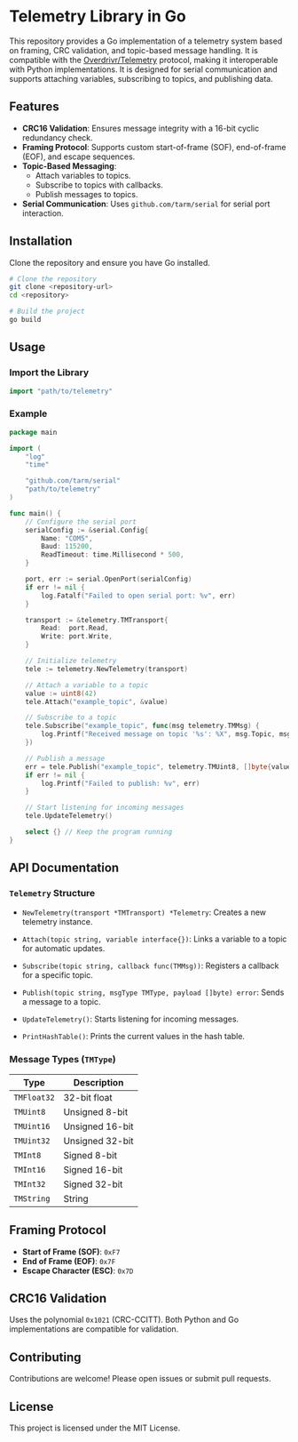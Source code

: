 # Telemetry Library in Go

This repository provides a Go implementation of a telemetry system based on framing, CRC validation, and topic-based message handling. It is compatible with the [Overdrivr/Telemetry](https://github.com/Overdrivr/Telemetry) protocol, making it interoperable with Python implementations. It is designed for serial communication and supports attaching variables, subscribing to topics, and publishing data.

## Features

- **CRC16 Validation**: Ensures message integrity with a 16-bit cyclic redundancy check.
- **Framing Protocol**: Supports custom start-of-frame (SOF), end-of-frame (EOF), and escape sequences.
- **Topic-Based Messaging**:
  - Attach variables to topics.
  - Subscribe to topics with callbacks.
  - Publish messages to topics.
- **Serial Communication**: Uses `github.com/tarm/serial` for serial port interaction.

## Installation

Clone the repository and ensure you have Go installed.

```bash
# Clone the repository
git clone <repository-url>
cd <repository>

# Build the project
go build
```

## Usage

### Import the Library

```go
import "path/to/telemetry"
```

### Example

```go
package main

import (
	"log"
	"time"

	"github.com/tarm/serial"
	"path/to/telemetry"
)

func main() {
	// Configure the serial port
	serialConfig := &serial.Config{
		Name: "COM5",
		Baud: 115200,
		ReadTimeout: time.Millisecond * 500,
	}

	port, err := serial.OpenPort(serialConfig)
	if err != nil {
		log.Fatalf("Failed to open serial port: %v", err)
	}

	transport := &telemetry.TMTransport{
		Read:  port.Read,
		Write: port.Write,
	}

	// Initialize telemetry
	tele := telemetry.NewTelemetry(transport)

	// Attach a variable to a topic
	value := uint8(42)
	tele.Attach("example_topic", &value)

	// Subscribe to a topic
	tele.Subscribe("example_topic", func(msg telemetry.TMMsg) {
		log.Printf("Received message on topic '%s': %X", msg.Topic, msg.Payload)
	})

	// Publish a message
	err = tele.Publish("example_topic", telemetry.TMUint8, []byte{value})
	if err != nil {
		log.Printf("Failed to publish: %v", err)
	}

	// Start listening for incoming messages
	tele.UpdateTelemetry()

	select {} // Keep the program running
}
```

## API Documentation

### `Telemetry` Structure

- `NewTelemetry(transport *TMTransport) *Telemetry`:
  Creates a new telemetry instance.

- `Attach(topic string, variable interface{})`:
  Links a variable to a topic for automatic updates.

- `Subscribe(topic string, callback func(TMMsg))`:
  Registers a callback for a specific topic.

- `Publish(topic string, msgType TMType, payload []byte) error`:
  Sends a message to a topic.

- `UpdateTelemetry()`:
  Starts listening for incoming messages.

- `PrintHashTable()`:
  Prints the current values in the hash table.

### Message Types (`TMType`)

| Type       | Description     |
|------------|-----------------|
| `TMFloat32`| 32-bit float    |
| `TMUint8`  | Unsigned 8-bit  |
| `TMUint16` | Unsigned 16-bit |
| `TMUint32` | Unsigned 32-bit |
| `TMInt8`   | Signed 8-bit    |
| `TMInt16`  | Signed 16-bit   |
| `TMInt32`  | Signed 32-bit   |
| `TMString` | String          |

## Framing Protocol

- **Start of Frame (SOF)**: `0xF7`
- **End of Frame (EOF)**: `0x7F`
- **Escape Character (ESC)**: `0x7D`

## CRC16 Validation

Uses the polynomial `0x1021` (CRC-CCITT). Both Python and Go implementations are compatible for validation.

## Contributing

Contributions are welcome! Please open issues or submit pull requests.

## License

This project is licensed under the MIT License.

